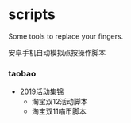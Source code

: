 # scripts
Some tools to replace your fingers.

安卓手机自动模拟点按操作脚本
### taobao
* [2019活动集锦](./taobao/2019)
    + 淘宝双12活动脚本
	+ 淘宝双11喵币脚本